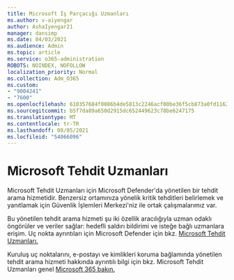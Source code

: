 ```yaml
---
title: Microsoft İş Parçacığı Uzmanları
ms.author: v-aiyengar
author: AshaIyengar21
manager: dansimp
ms.date: 04/03/2021
ms.audience: Admin
ms.topic: article
ms.service: o365-administration
ROBOTS: NOINDEX, NOFOLLOW
localization_priority: Normal
ms.collection: Adm_O365
ms.custom:
- "9004241"
- "7600"
ms.openlocfilehash: 610357684f0086b4de5813c2246acf00be36f5cb873a0fd1162b00fd0e57eb42
ms.sourcegitcommit: b5f7da89a650d2915dc652449623c78be6247175
ms.translationtype: MT
ms.contentlocale: tr-TR
ms.lasthandoff: 08/05/2021
ms.locfileid: "54066096"
---
```

# <a name="microsoft-threat-experts"></a>Microsoft Tehdit Uzmanları

Microsoft Tehdit Uzmanları için Microsoft Defender'da yönetilen bir tehdit arama hizmetidir.  Benzersiz ortamınıza yönelik kritik tehditleri belirlemek ve yanıtlamak için Güvenlik İşlemleri Merkezi'niz ile ortak çalışmalarımız var.

Bu yönetilen tehdit arama hizmeti şu iki özellik aracılığıyla uzman odaklı öngörüler ve veriler sağlar: hedefli saldırı bildirimi ve isteğe bağlı uzmanlara erişim. Uç nokta ayrıntıları için Microsoft Defender için bkz. [Microsoft Tehdit Uzmanları.]( https://docs.microsoft.com/microsoft-365/security/defender-endpoint/microsoft-threat-experts)

Kuruluş uç noktalarını, e-postayı ve kimlikleri koruma bağlamında yönetilen tehdit arama hizmeti hakkında ayrıntılı bilgi için bkz. Microsoft Tehdit Uzmanları genel [Microsoft 365 bakın.](https://docs.microsoft.com/microsoft-365/security/mtp/microsoft-threat-experts?view=o365-worldwide)
